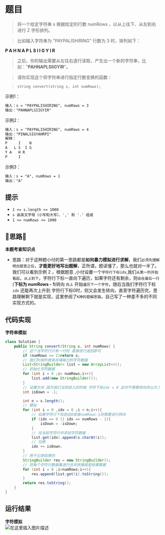 # 题目
>将一个给定字符串 s 根据给定的行数 numRows ，以从上往下、从左到右进行 Z 字形排列。

>比如输入字符串为 "PAYPALISHIRING" 行数为 3 时，排列如下：
>
**P   A   H   N
A P L S I I G
Y   I   R**

>之后，你的输出需要从左往右逐行读取，产生出一个新的字符串，比如："**PAHNAPLSIIGYIR**"。

>请你实现这个将字符串进行指定行数变换的函数：

>`string convert(string s, int numRows);`



示例1：
```txt
输入：s = "PAYPALISHIRING", numRows = 3
输出："PAHNAPLSIIGYIR"
```
示例2：
```txt
输入：s = "PAYPALISHIRING", numRows = 4
输出："PINALSIGYAHRPI"
解释：
P     I    N
A   L S  I G
Y A   H R
P     I
```
示例3：
```txt
输入：s = "A", numRows = 1
输出："A"
```
## 提示
- `1 <= s.length <= 1000`
- `s 由英文字母（小写和大写）、',' 和 '.' 组成`
- `1 <= numRows <= 1000`

## 📝思路📝


**本题考查知识点**<br>

- 思路：对于这种题小付的第一思路都是**如何暴力模拟进行求解**，我们`必须先理解明白题意之后`，**才能更好地写出题解**，正所谓，题读懂了，那么也就对一半了。我们可以看到示例 2 ，根据题意 ,小付设置一个`字符行下标idx`,我们`从第一列开始看起`，`从上到下`，字符行下标一直向下遍历，如果字符还有剩余，则`会在最后一行`(**下标为 numRows - 1**)转向 `向上` 开始`遍历下一个字符`，随后当我们字符行下标 `idx` 还能再次上升到 字符行下标0时，则又会发生转向，直至字符遍历完，思路理解剩下就是实现，这里参阅了`K神的题解思路`，自己写了一种差不多的不同实现方式的。

## 代码实现
**字符串模拟**<br>
```java
class Solution {
    public String convert(String s, int numRows) {
    	// 这个当字符行只有一行时 直接进行返回即可
        if (numRows == 1)return s;
        // 我们利用列表来存储每行的字符数据
        List<StringBuilder> list = new ArrayList<>();
        // 初始化字符数据
        for (int i = 0 ;i< numRows;i++){
            list.add(new StringBuilder());
        }
		// 设置方向 因为我们当刚进入的时候 字符下标idx = 0 此时不需要转向所以为了防止转向 设置为 -1
        int isDown = -1;

        int n = s.length();
        // 模拟
        for (int i = 0 ,idx = 0 ;i < n;i++){
        	// 如果字符行下标到达0或者numRows-1则需要进行转向
            if (idx == 0 || idx == numRows - 1){
                isDown = -isDown;
            }
            // 往当前字符行中添加字符数据
            list.get(idx).append(s.charAt(i));
            // 位移
            idx += isDown;
        }
        // 用于记录结果的
        StringBuilder res = new StringBuilder();
        // 将每个字符行数据集逐行合并拼接就是结果数据
        for (int i = 0 ;i<numRows;i++){
            res.append(list.get(i).toString());
        }
        return res.toString();
    }
}
```

## 运行结果
**字符模拟**<br>
![在这里插入图片描述](https://img-blog.csdnimg.cn/6d6b51124fae49919c354ffb692ffef9.png?x-oss-process=image/watermark,type_d3F5LXplbmhlaQ,shadow_50,text_Q1NETiBA54y_5bCP5LuY,size_20,color_FFFFFF,t_70,g_se,x_16)

